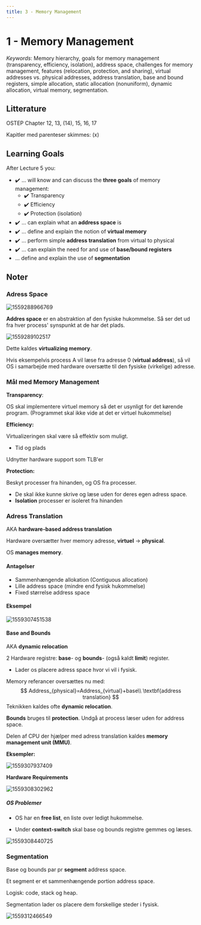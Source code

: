 ```yaml
---
title: 3 - Memory Management
---
```


# 1 - Memory Management

*Keywords*: Memory hierarchy, goals for memory management (transparency, efficiency, isolation), address space, challenges for memory management, features (relocation, protection, and sharing), virtual addresses vs. physical addresses, address translation, base and bound registers, simple allocation, static allocation (nonuniform), dynamic allocation, virtual memory, segmentation.

## Litterature

OSTEP Chapter 12, 13, (14), 15, 16, 17

Kapitler med parenteser skimmes: (x)

## Learning Goals

After Lecture 5 you:

* :heavy_check_mark: ... will know and can discuss the **three goals** of memory management:
  * :heavy_check_mark: Transparency 
  * :heavy_check_mark: Efficiency 
  * :heavy_check_mark: Protection (isolation)
* :heavy_check_mark: ... can explain what an **address space** is 
* :heavy_check_mark: ... define and explain the notion of **virtual memory** 
* :heavy_check_mark: ... perform simple **address translation** from virtual to physical 
* :heavy_check_mark: ... can explain the need for and use of **base/bound registers** 
* ... define and explain the use of **segmentation**



## Noter

### Adress Space

![1559288966769](images/3-memory-management/1559288966769.png)

**Addres space** er en abstraktion af den fysiske hukommelse. Så ser det ud fra hver process' synspunkt at de har det plads.

![1559289102517](images/3-memory-management/1559289102517.png)

Dette kaldes **virtualizing memory**.

Hvis eksempelvis process A vil læse fra adresse 0 (**virtual address**), så vil OS i samarbejde med hardware oversætte til den fysiske (virkelige) adresse.

### Mål med Memory Management

**Transparency**:

OS skal implementere virtuel memory så det er usynligt for det kørende program. (Programmet skal ikke vide at det er virtuel hukommelse)

**Efficiency:**

Virtualizeringen skal være så effektiv som muligt.

* Tid og plads

Udnytter hardware support som TLB'er

**Protection:**

Beskyt processer fra hinanden, og OS fra processer.

* De skal ikke kunne skrive og læse uden for deres egen adress space.
* **Isolation** processer er isoleret fra hinanden



### Adress Translation

AKA **hardware-based address translation**

Hardware oversætter hver memory adresse, **virtuel** $\rightarrow$ **physical**.

OS **manages memory**.

#### Antagelser

* Sammenhængende allokation (Contiguous allocation)
* Lille address space (mindre end fysisk hukommelse)
* Fixed størrelse address space

#### Eksempel

![1559307451538](images/3-memory-management/1559307451538.png)



#### Base and Bounds

AKA **dynamic relocation**

2 Hardware registre: **base**- og **bounds**- (også kaldt **limit**) register.

* Lader os placere adress space hvor vi vil i fysisk.

Memory referancer oversættes nu med:
$$
Address_{physical}=Address_{virtual}+base\\
\textbf{address translation}
$$
Teknikken kaldes ofte **dynamic relocation**.

**Bounds** bruges til **protection**. Undgå at process læser uden for address space.

Delen af CPU der hjælper med adress translation kaldes **memory management unit (MMU)**.

**Eksempler:**

![1559307937409](images/3-memory-management/1559307937409.png)

**Hardware Requirements**

![1559308302962](images/3-memory-management/1559308302962.png)

##### OS Problemer

* OS har en **free list**, en liste over ledigt hukommelse.

* Under **context-switch** skal base og bounds registre gemmes og læses.

![1559308440725](images/3-memory-management/1559308440725.png)



### Segmentation

Base og bounds par pr **segment** address space.

Et segment er et sammenhængende portion address space.

Logisk: code, stack og heap.

Segmentation lader os placere dem forskellige steder i fysisk.

![1559312466549](images/3-memory-management/1559312466549.png)

